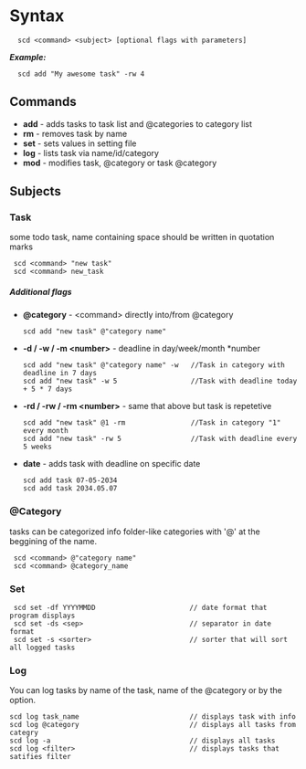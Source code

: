 # Syntax
```
  scd <command> <subject> [optional flags with parameters]
```

***Example:***
```
  scd add "My awesome task" -rw 4
```

## Commands
- **add** - adds tasks to task list and @categories to category list
- **rm** - removes task by name
- **set** - sets values in setting file
- **log** - lists task via name/id/category
- **mod** - modifies task, @category or task @category

## Subjects

### Task
some todo task, name containing space should be written in quotation marks
 ```
  scd <command> "new task"
  scd <command> new_task
 ```

##### Additional flags
- **@category** - \<command\> directly into/from @category

  ```
  scd add "new task" @"category name"
  ```

- **-d / -w / -m \<number\>** - deadline in day/week/month \*number

  ```
  scd add "new task" @"category name" -w   //Task in category with deadline in 7 days
  scd add "new task" -w 5                  //Task with deadline today + 5 * 7 days
  ```

- **-rd / -rw / -rm \<number\>** - same that above but task is repetetive
  ```
  scd add "new task" @1 -rm                //Task in category "1" every month 
  scd add "new task" -rw 5                 //Task with deadline every 5 weeks
  ```

- **date** - adds task with deadline on specific date
  ```
  scd add task 07-05-2034
  scd add task 2034.05.07
  ```


### @Category
tasks can be categorized info folder-like categories with '@' at the beggining of the name.
```
 scd <command> @"category name"
 scd <command> @category_name
```


### Set
```
 scd set -df YYYYMMDD                       // date format that program displays
 scd set -ds <sep>                          // separator in date format
 scd set -s <sorter>                        // sorter that will sort all logged tasks
```


### Log
You can log tasks by name of the task, name of the @category or by the option.
```
scd log task_name                           // displays task with info
scd log @category                           // displays all tasks from categry
scd log -a                                  // displays all tasks
scd log <filter>                            // displays tasks that satifies filter 
```


